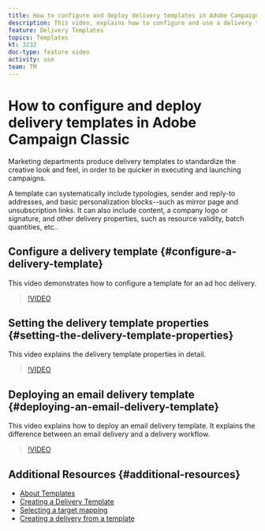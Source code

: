 ```yaml
---
title: How to configure and deploy delivery templates in Adobe Campaign Classic
description: This video, explains how to configure and use a delivery template.
feature: Delivery Templates
topics: Templates
kt: 3232
doc-type: feature video
activity: use
team: TM
---
```


# How to configure and deploy delivery templates in Adobe Campaign Classic

Marketing departments produce delivery templates to standardize the creative look and feel, in order to be quicker in executing and launching campaigns.

A template can systematically include typologies, sender and reply-to addresses, and basic personalization blocks--such as mirror page and unsubscription links. It can also include content, a company logo or signature, and other delivery properties, such as resource validity, batch quantities, etc..

## Configure a delivery template {#configure-a-delivery-template}

This video demonstrates how to configure a template for an ad hoc delivery.

>[!VIDEO](https://video.tv.adobe.com/v/24066?quality=12)

## Setting the delivery template properties {#setting-the-delivery-template-properties}

This video explains the delivery template properties in detail.

>[!VIDEO](https://video.tv.adobe.com/v/24067?quality=12)

## Deploying an email delivery template {#deploying-an-email-delivery-template}

This video explains how to deploy an email delivery template. It explains the difference between an email delivery and a delivery workflow.

>[!VIDEO](https://video.tv.adobe.com/v/24065?qualit=12)

## Additional Resources {#additional-resources}

* [About Templates](https://docs.campaign.adobe.com/doc/AC/en/DLV_Using_delivery_templates_About_templates.html)
* [Creating a Delivery Template](https://docs.campaign.adobe.com/doc/AC/en/DLV_Using_delivery_templates_Creating_a_delivery_template.html)
* [Selecting a target mapping](https://docs.campaign.adobe.com/doc/AC/en/DLV_Using_delivery_templates_Selecting_a_target_mapping.html)
* [Creating a delivery from a template](https://docs.campaign.adobe.com/doc/AC/en/DLV_Using_delivery_templates_Creating_a_delivery_from_a_template.html)